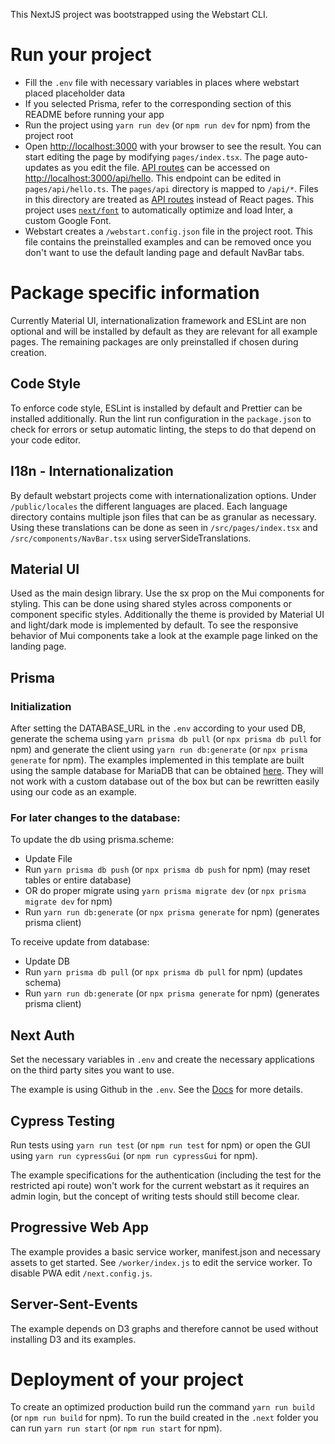 This NextJS project was bootstrapped using the Webstart CLI.

# Run your project

- Fill the `.env` file with necessary variables in places where webstart placed placeholder data
- If you selected Prisma, refer to the corresponding section of this README before running your app
- Run the project using `yarn run dev` (or `npm run dev` for npm) from the project root
- Open [http://localhost:3000](http://localhost:3000) with your browser to see the result.
You can start editing the page by modifying `pages/index.tsx`. The page auto-updates as you edit the file.
[API routes](https://nextjs.org/docs/api-routes/introduction) can be accessed on [http://localhost:3000/api/hello](http://localhost:3000/api/hello). This endpoint can be edited in `pages/api/hello.ts`.
The `pages/api` directory is mapped to `/api/*`. Files in this directory are treated as [API routes](https://nextjs.org/docs/api-routes/introduction) instead of React pages.
This project uses [`next/font`](https://nextjs.org/docs/basic-features/font-optimization) to automatically optimize and load Inter, a custom Google Font.
- Webstart creates a `/webstart.config.json` file in the project root. This file contains the preinstalled examples and can be removed once you don't want to use the default landing page and default NavBar tabs.

# Package specific information

Currently Material UI, internationalization framework and ESLint are non optional and will be installed by default as they are relevant for all example pages. The remaining packages are only preinstalled if chosen during creation.

## Code Style

To enforce code style, ESLint is installed by default and Prettier can be installed additionally. Run the lint run configuration in the `package.json` to check for errors or setup automatic linting, the steps to do that depend on your code editor.

## I18n - Internationalization

By default webstart projects come with internationalization options.
Under `/public/locales` the different languages are placed. Each language directory contains multiple json files that can be as granular as necessary.
Using these translations can be done as seen in `/src/pages/index.tsx` and `/src/components/NavBar.tsx` using serverSideTranslations.

## Material UI

Used as the main design library. Use the sx prop on the Mui components for styling. This can be done using shared styles across components or component specific styles.
Additionally the theme is provided by Material UI and light/dark mode is implemented by default.
To see the responsive behavior of Mui components take a look at the example page linked on the landing page.

## Prisma

### Initialization

After setting the DATABASE_URL in the `.env` according to your used DB, generate the schema using `yarn prisma db pull` (or `npx prisma db pull` for npm) and generate the client using `yarn run db:generate` (or `npx prisma generate` for npm). The examples implemented in this template are built using the sample database for MariaDB that can be obtained [here](https://www.mariadbtutorial.com/getting-started/mariadb-sample-database/). They will not work with a custom database out of the box but can be rewritten easily using our code as an example.

### For later changes to the database:
To update the db using prisma.scheme:
- Update File
- Run `yarn prisma db push` (or `npx prisma db push` for npm) (may reset tables or entire database)
- OR do proper migrate using `yarn prisma migrate dev` (or `npx prisma migrate dev` for npm)
- Run `yarn run db:generate` (or `npx prisma generate` for npm) (generates prisma client)

To receive update from database:
- Update DB
- Run `yarn prisma db pull` (or `npx prisma db pull` for npm) (updates schema)
- Run `yarn run db:generate` (or `npx prisma generate` for npm) (generates prisma client)

## Next Auth

Set the necessary variables in `.env` and create the necessary applications on the third party sites you want to use.

The example is using Github in the `.env`. See the [Docs](https://next-auth.js.org/configuration/providers/oauth#built-in-providers) for more details.

## Cypress Testing

Run tests using `yarn run test` (or `npm run test` for npm) or open the GUI using `yarn run cypressGui` (or `npm run cypressGui` for npm).

The example specifications for the authentication (including the test for the restricted api route) won't work for the current webstart as it requires an admin login, but the concept of writing tests should still become clear.

## Progressive Web App

The example provides a basic service worker, manifest.json and necessary assets to get started. See `/worker/index.js` to edit the service worker.
To disable PWA edit `/next.config.js`.

## Server-Sent-Events

The example depends on D3 graphs and therefore cannot be used without installing D3 and its examples.

# Deployment of your project

To create an optimized production build run the command `yarn run build` (or `npm run build` for npm).
To run the build created in the `.next` folder you can run `yarn run start` (or `npm run start` for npm).
